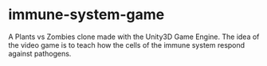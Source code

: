 # immune-system-game
A Plants vs Zombies clone made with the Unity3D Game Engine. The idea of the video game is to teach how the cells of the immune system respond against pathogens. 
